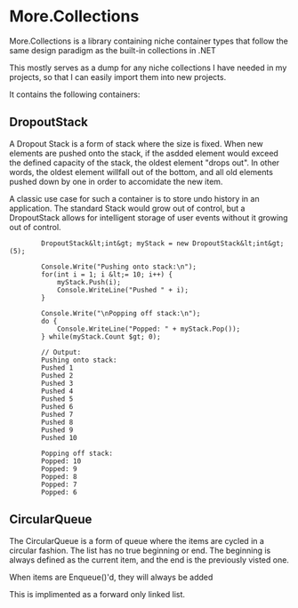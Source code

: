 # More.Collections

More.Collections is a library containing niche container types that follow the same design paradigm as the built-in collections in .NET

This mostly serves as a dump for any niche collections I have needed in my projects, so that I can easily import them into new projects. 

It contains the following containers:

## DropoutStack

A Dropout Stack is a form of stack where the size is fixed. When new elements
are pushed onto the stack, if the asdded element would exceed the defined 
capacity of the stack, the oldest element "drops out". In other words, the
oldest element willfall out of the bottom, and all old elements pushed down by
one in order to accomidate the new item.

A classic use case for such a container is to store undo history in an application.
The standard Stack would grow out of control, but a DropoutStack allows for
intelligent storage of user events without it growing out of control.   

```
        DropoutStack&lt;int&gt; myStack = new DropoutStack&lt;int&gt;(5);
    
        Console.Write("Pushing onto stack:\n");
        for(int i = 1; i &lt;= 10; i++) {
            myStack.Push(i);
            Console.WriteLine("Pushed " + i);
        }
    
        Console.Write("\nPopping off stack:\n");
        do {
            Console.WriteLine("Popped: " + myStack.Pop());
        } while(myStack.Count $gt; 0);
    
        // Output:
        Pushing onto stack:
        Pushed 1
        Pushed 2
        Pushed 3
        Pushed 4
        Pushed 5
        Pushed 6
        Pushed 7
        Pushed 8
        Pushed 9
        Pushed 10
    
        Popping off stack:
        Popped: 10
        Popped: 9
        Popped: 8
        Popped: 7
        Popped: 6
```

## CircularQueue

The CircularQueue is a form of queue where the items are cycled
in a circular fashion. The list has no true beginning or end. The beginning
is always defined as the current item, and the end is the previously
visted one. 

When items are Enqueue()'d, they will always be added 
 
This is implimented as a forward only linked list.
